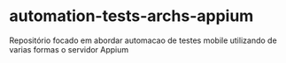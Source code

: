 # automation-tests-archs-appium
Repositório focado em abordar automacao de testes mobile utilizando de varias formas o servidor Appium 

